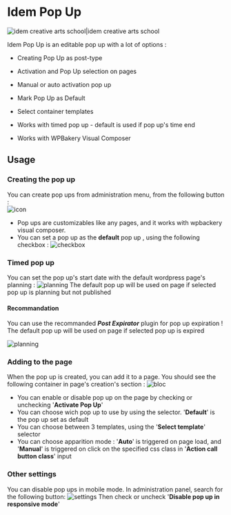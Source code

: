 # Idem Pop Up

![idem creative arts school|idem creative arts school](http://www.lidem.eu/wp-content/uploads/Logo_Lidem_20172.png)

  

Idem Pop Up is an editable pop up with a lot of options :

  

- Creating Pop Up as post-type

- Activation and Pop Up selection on pages

- Manual or auto activation pop up

- Mark Pop Up as Default

- Select container templates

- Works with timed pop up - default is used if pop up's time end

- Works with WPBakery Visual Composer

## Usage

### Creating the pop up
You can create pop ups from administration menu, from the following button :   
![icon](http://s729847750.onlinehome.fr/sites/vitrine/wp-content/plugins/idem-pop-up/docs/popup-1.jpg)

- Pop ups are customizables like any pages, and it works with wpbackery visual composer.
- You can set a pop up as the **default** pop up , using the following checkbox : 
![checkbox](http://s729847750.onlinehome.fr/sites/vitrine/wp-content/plugins/idem-pop-up/docs/popup-4.jpg)


### Timed pop up
You can set the pop up's start date with the default wordpress page's planning :
![planning](http://s729847750.onlinehome.fr/sites/vitrine/wp-content/plugins/idem-pop-up/docs/popup-6.jpg)
The default pop up will be used on page if selected pop up is planning but not published
#### Recommandation
You can use the recommanded ***Post Expirator*** plugin for pop up expiration !
The default pop up will be used on page if selected pop up is expired

![planning](http://s729847750.onlinehome.fr/sites/vitrine/wp-content/plugins/idem-pop-up/docs/popup-5.jpg)

### Adding to the page
When the pop up is created, you can add it to a page. You should see the following container in page's creation's section : 
![bloc](http://s729847750.onlinehome.fr/sites/vitrine/wp-content/plugins/idem-pop-up/docs/popup-3.jpg)

- You can enable or disable pop up on the page by checking or unchecking '**Activate Pop Up**'
- You can choose wich pop up to use by using the selector. '**Default**' is the pop up set as default
- You can choose between 3 templates, using the '**Select template**' selector
- You can choose apparition mode : '**Auto**' is triggered on page load, and '**Manual**' is triggered on click on the specified css class in '**Action call button class**' input

### Other settings
You can disable pop ups in mobile mode. In administration panel, search for the following button: 
![settings](http://s729847750.onlinehome.fr/sites/vitrine/wp-content/plugins/idem-pop-up/docs/popup-2.jpg)
Then check or uncheck '**Disable pop up in responsive mode**'